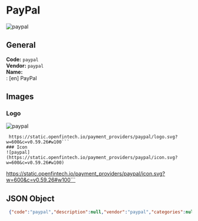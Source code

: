 # PayPal 
![paypal](https://static.openfintech.io/payment_providers/paypal/logo.svg?w=600&c=v0.59.26#w100)  
## General 
**Code:** `paypal`  
**Vendor:** `paypal`  
**Name:**  
:	[en] PayPal  
## Images 
### Logo 
![paypal](https://static.openfintech.io/payment_providers/paypal/logo.svg?w=600&c=v0.59.26#w100)  
```
 https://static.openfintech.io/payment_providers/paypal/logo.svg?w=600&c=v0.59.26#w100```  
### Icon 
![paypal](https://static.openfintech.io/payment_providers/paypal/icon.svg?w=600&c=v0.59.26#w100)  
```
 https://static.openfintech.io/payment_providers/paypal/icon.svg?w=600&c=v0.59.26#w100```  
## JSON Object 
```json
 {"code":"paypal","description":null,"vendor":"paypal","categories":null,"countries":null,"payment_method":null,"payout_method":null,"metadata":null,"name":{"en":"PayPal"}}```  
